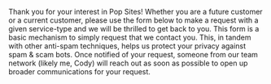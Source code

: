 
Thank you for your interest in Pop Sites! Whether you are a future customer or a current customer, please use the form below to make a request with a given service-type and we will be thrilled to get back to you. This form is a basic mechanism to simply request that we contact you. This, in tandem with other anti-spam techniques, helps us protect your privacy against spam & scam bots. Once notified of your request, someone from our team network (likely me, Cody) will reach out as soon as possible to open up broader communications for your request.
